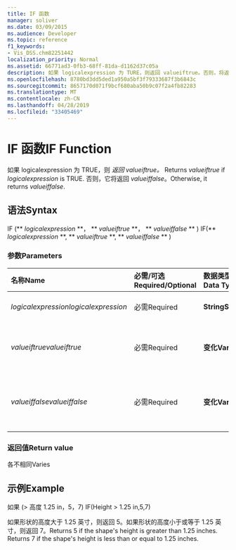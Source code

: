 ```yaml
---
title: IF 函数
manager: soliver
ms.date: 03/09/2015
ms.audience: Developer
ms.topic: reference
f1_keywords:
- Vis_DSS.chm82251442
localization_priority: Normal
ms.assetid: 66771ad3-0fb3-68ff-81da-d1162d37c05a
description: 如果 logicalexpression 为 TURE，则返回 valueiftrue。否则，将返回 valueiffalse。
ms.openlocfilehash: 8780bd3dd5ded1a950a5bf3f79333687f3b6843c
ms.sourcegitcommit: 8657170d071f9bcf680aba50b9c07f2a4fb82283
ms.translationtype: MT
ms.contentlocale: zh-CN
ms.lasthandoff: 04/28/2019
ms.locfileid: "33405469"
---
```

# <a name="if-function"></a><span data-ttu-id="6b313-104">IF 函数</span><span class="sxs-lookup"><span data-stu-id="6b313-104">IF Function</span></span>

<span data-ttu-id="6b313-105">如果 logicalexpression 为 TRUE，则 _返回 valueiftrue。_ </span><span class="sxs-lookup"><span data-stu-id="6b313-105">Returns  _valueiftrue_ if  _logicalexpression_ is TRUE.</span></span> <span data-ttu-id="6b313-106">否则，它将返回  _valueiffalse_。</span><span class="sxs-lookup"><span data-stu-id="6b313-106">Otherwise, it returns  _valueiffalse_.</span></span>
  
## <a name="syntax"></a><span data-ttu-id="6b313-107">语法</span><span class="sxs-lookup"><span data-stu-id="6b313-107">Syntax</span></span>

<span data-ttu-id="6b313-108">IF (\*\* *logicalexpression* \*\*， \*\* *valueiftrue* \*\*， \*\* *valueiffalse* \*\* ) </span><span class="sxs-lookup"><span data-stu-id="6b313-108">IF(\*\* *logicalexpression* \*\*, \*\* *valueiftrue* \*\*, \*\* *valueiffalse* \*\* )</span></span> 
  
### <a name="parameters"></a><span data-ttu-id="6b313-109">参数</span><span class="sxs-lookup"><span data-stu-id="6b313-109">Parameters</span></span>

|<span data-ttu-id="6b313-110">**名称**</span><span class="sxs-lookup"><span data-stu-id="6b313-110">**Name**</span></span>|<span data-ttu-id="6b313-111">**必需/可选**</span><span class="sxs-lookup"><span data-stu-id="6b313-111">**Required/Optional**</span></span>|<span data-ttu-id="6b313-112">**数据类型**</span><span class="sxs-lookup"><span data-stu-id="6b313-112">**Data Type**</span></span>|<span data-ttu-id="6b313-113">**说明**</span><span class="sxs-lookup"><span data-stu-id="6b313-113">**Description**</span></span>|
|:-----|:-----|:-----|:-----|
| <span data-ttu-id="6b313-114">_logicalexpression_</span><span class="sxs-lookup"><span data-stu-id="6b313-114">_logicalexpression_</span></span> <br/> |<span data-ttu-id="6b313-115">必需</span><span class="sxs-lookup"><span data-stu-id="6b313-115">Required</span></span>  <br/> |<span data-ttu-id="6b313-116">**String**</span><span class="sxs-lookup"><span data-stu-id="6b313-116">**String**</span></span> <br/> |<span data-ttu-id="6b313-117">要计算的表达式。</span><span class="sxs-lookup"><span data-stu-id="6b313-117">Expression to evaluate.</span></span>  <br/> |
| <span data-ttu-id="6b313-118">_valueiftrue_</span><span class="sxs-lookup"><span data-stu-id="6b313-118">_valueiftrue_</span></span> <br/> |<span data-ttu-id="6b313-119">必需</span><span class="sxs-lookup"><span data-stu-id="6b313-119">Required</span></span>  <br/> |<span data-ttu-id="6b313-120">**变化**</span><span class="sxs-lookup"><span data-stu-id="6b313-120">**Varies**</span></span> <br/> |<span data-ttu-id="6b313-121">逻辑表达式为 true  _时要_ 返回的值。</span><span class="sxs-lookup"><span data-stu-id="6b313-121">Value to return if  _logicalexpression_ is true.</span></span>  <br/> |
| <span data-ttu-id="6b313-122">_valueiffalse_</span><span class="sxs-lookup"><span data-stu-id="6b313-122">_valueiffalse_</span></span> <br/> |<span data-ttu-id="6b313-123">必需</span><span class="sxs-lookup"><span data-stu-id="6b313-123">Required</span></span>  <br/> |<span data-ttu-id="6b313-124">**变化**</span><span class="sxs-lookup"><span data-stu-id="6b313-124">**Varies**</span></span> <br/> | <span data-ttu-id="6b313-125">logicalexpression 为  _false 时要_ 返回的值。</span><span class="sxs-lookup"><span data-stu-id="6b313-125">Value to return if  _logicalexpression_ is false.</span></span>  <br/> |
   
### <a name="return-value"></a><span data-ttu-id="6b313-126">返回值</span><span class="sxs-lookup"><span data-stu-id="6b313-126">Return value</span></span>

<span data-ttu-id="6b313-127">各不相同</span><span class="sxs-lookup"><span data-stu-id="6b313-127">Varies</span></span>
  
## <a name="example"></a><span data-ttu-id="6b313-128">示例</span><span class="sxs-lookup"><span data-stu-id="6b313-128">Example</span></span>

<span data-ttu-id="6b313-129">如果 (\> 高度 1.25 in，5，7) </span><span class="sxs-lookup"><span data-stu-id="6b313-129">IF(Height \> 1.25 in,5,7)</span></span>
  
<span data-ttu-id="6b313-p103">如果形状的高度大于 1.25 英寸，则返回 5。如果形状的高度小于或等于 1.25 英寸，则返回 7。</span><span class="sxs-lookup"><span data-stu-id="6b313-p103">Returns 5 if the shape's height is greater than 1.25 inches. Returns 7 if the shape's height is less than or equal to 1.25 inches.</span></span>
  

